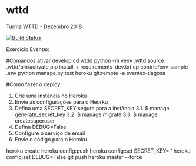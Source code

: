 # wttd

Turma WTTD - Dezembro 2018

[![Build Status](https://www.travis-ci.org/Tiagorsa/wttd.svg?branch=master)](https://www.travis-ci.org/Tiagorsa/wttd)

Exercicio Eventex

#Comandos ativar develop
cd wtdd
python -m venv .wttd
source .wttd/bin/activate
pip install -r requirements-dev.txt
cp contrib/env-sample .env
python manage.py test
heroku git:remote -a eventex-tiagosa

#Como fazer o deploy
1. Crie uma instância no Heroku
2. Envie as configurações para o Heorku
3. Defina uma SECRET_KEY segura para a instância
3.1. $ manage generate_secret_key 
3.2. $ manage migrate
3.3. $ manage createsuperuser
4. Defina DEBUG=False
5. Configure o serviço de email
6. Envie o código para o Heroku

heroku create <minhainstancia>
heroku config:push
heroku config:set SECRET_KEY='<new scret key>'
heroku config:set DEBUG=False
git push heroku master --force
